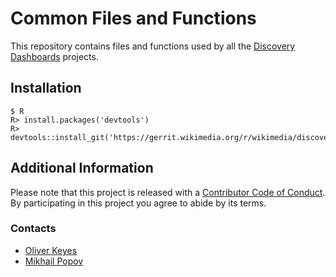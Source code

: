 Common Files and Functions
========================

This repository contains files and functions used by all the [Discovery Dashboards](http://searchdata.wmflabs.org/) projects.

## Installation

```
$ R
R> install.packages('devtools')
R> devtools::install_git('https://gerrit.wikimedia.org/r/wikimedia/discovery/polloi')
```

## Additional Information

Please note that this project is released with a [Contributor Code of Conduct](CONDUCT.md). By participating in this project you agree to abide by its terms.

### Contacts

- [Oliver Keyes](https://meta.wikimedia.org/wiki/User:Okeyes_(WMF))
- [Mikhail Popov](https://meta.wikimedia.org/wiki/User:MPopov_(WMF))
